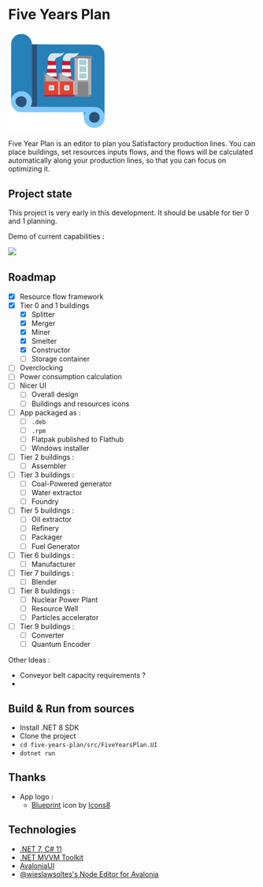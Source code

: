 # Five Years Plan

<img src="logo/logo.svg" style="width: 200px"/>

Five Year Plan is an editor to plan you Satisfactory production lines. You can place buildings, set resources inputs flows, and the flows will be calculated automatically along your production lines, so that you can focus on optimizing it.

## Project state

This project is very early in this development. It should be usable for tier 0 and 1 planning.

Demo of current capabilities : 

![](images/five-years-plan.gif)

## Roadmap

- [x] Resource flow framework
- [x] Tier 0 and 1 buildings
  - [x] Splitter
  - [x] Merger
  - [x] Miner
  - [x] Smelter
  - [x] Constructor
  - [ ] Storage container
- [ ] Overclocking
- [ ] Power consumption calculation
- [ ] Nicer UI
  - [ ] Overall design
  - [ ] Buildings and resources icons
- [ ] App packaged as :
  - [ ] `.deb`
  - [ ] `.rpm`
  - [ ] Flatpak published to Flathub
  - [ ] Windows installer
- [ ] Tier 2 buildings :
  - [ ] Assembler
- [ ] Tier 3 buildings :
  - [ ] Coal-Powered generator
  - [ ] Water extractor
  - [ ] Foundry
- [ ] Tier 5 buildings :
  - [ ] Oil extractor
  - [ ] Refinery
  - [ ] Packager
  - [ ] Fuel Generator
- [ ] Tier 6 buildings :
  - [ ] Manufacturer
- [ ] Tier 7 buildings :
  - [ ] Blender
- [ ] Tier 8 buildings :
  - [ ] Nuclear Power Plant
  - [ ] Resource Well
  - [ ] Particles accelerator
- [ ] Tier 9 buildings :
  - [ ] Converter
  - [ ] Quantum Encoder

Other Ideas : 

- Conveyor belt capacity requirements ?
- 

## Build & Run from sources

- Install .NET 8 SDK
- Clone the project
- `cd five-years-plan/src/FiveYearsPlan.UI`
- `dotnet run`

## Thanks

- App logo : 
  - <a target="_blank" href="https://icons8.com/icon/64036/blueprint">Blueprint</a> icon by <a target="_blank" href="https://icons8.com">Icons8</a>

## Technologies

- [.NET 7, C# 11](https://dotnet.microsoft.com/en-us/)
- [.NET MVVM Toolkit](https://github.com/CommunityToolkit/dotnet)
- [AvaloniaUI](https://avaloniaui.net/)
- [@wieslawsoltes's Node Editor for Avalonia](https://github.com/wieslawsoltes/NodeEditor)